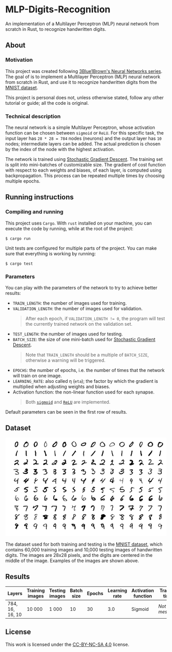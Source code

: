 # MLP-Digits-Recognition
An implementation of a Multilayer Perceptron (MLP) neural network from scratch in Rust, to recognize handwritten digits.

## About
### Motivation
This project was created following [3Blue1Brown's Neural Networks series](https://youtu.be/aircAruvnKk). The goal of is to implement a Multilayer Perceptron (MLP) neural network from scratch in Rust, and use it to recognize handwritten digits from the [MNIST dataset](http://yann.lecun.com/exdb/mnist/).

This project is personal does not, unless otherwise stated, follow any other tutorial or guide; all the code is original.

### Technical description
The neural network is a simple Multilayer Perceptron, whose activation function can be chosen between `sigmoid` or `ReLU`. For this specific task, the input layer has `28 * 28 = 784` nodes (neurons) and the output layer has `10` nodes; intermediate layers can be added. The actual prediction is chosen by the index of the node with the highest activation.

The network is trained using [Stochastic Gradient Descent](https://en.wikipedia.org/wiki/Stochastic_gradient_descent). The training set is split into mini-batches of customizable size. The gradient of cost function with respect to each weights and biases, of each layer, is computed using backpropagation. This process can be repeated multiple times by choosing multiple epochs.

## Running instructions
### Compiling and running
This project uses `Cargo`. With `rust` installed on your machine, you can execute the code by running, while at the root of the project:
```console
$ cargo run
```

Unit tests are configured for multiple parts of the project. You can make sure that everything is working by running:
```console
$ cargo test
```

### Parameters
You can play with the parameters of the network to try to achieve better results:
- `TRAIN_LENGTH`: the number of images used for training.
- `VALIDATION_LENGTH`: the number of images used for validation.
   > After each epoch, if `VALIDATION_LENGTH != 0`, the program will test the currently trained network on the validation set.
- `TEST_LENGTH`: the number of images used for testing.
- `BATCH_SIZE`: the size of one mini-batch used for [Stochastic Gradient Descent](https://en.wikipedia.org/wiki/Stochastic_gradient_descent). 
  > Note that `TRAIN_LENGTH` should be a multiple of `BATCH_SIZE`, otherwise a warning will be triggered.
- `EPOCHS`: the number of epochs, i.e. the number of times that the network will train on one image.
- `LEARNING_RATE`: also called η (`eta`); the factor by which the gradient is multiplied when adjusting weights and biases.
- Activation function: the non-linear function used for each synapse. 
  > Both [`sigmoid`](https://en.wikipedia.org/wiki/Sigmoid_function) and [`ReLU`](https://en.wikipedia.org/wiki/Rectifier_(neural_networks)) are implemented.

Default parameters can be seen in the first row of results.

## Dataset
[![MNIST examples](assets/mnist-examples.png)](http://yann.lecun.com/exdb/mnist/)

The dataset used for both training and testing is the [MNIST dataset](http://yann.lecun.com/exdb/mnist/), which contains 60,000 training images and 10,000 testing images of handwritten digits. The images are 28x28 pixels, and the digits are centered in the middle of the image. Examples of the images are shown above.

## Results
| Layers | Training images | Testing images | Batch size | Epochs | Learning rate | Activation function | Training time |
| - | - | - | - | - | - | - | - |
| 784, 16, 16, 10 | 10 000 | 1 000 | 10 | 30 | 3.0 | Sigmoid | *Not mesured* |

## License
This work is licensed under the [CC-BY-NC-SA 4.0](https://creativecommons.org/licenses/by-nc-sa/4.0/) license.